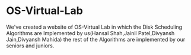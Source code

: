 # OS-Virtual-Lab

We've created a website of OS-Virtual Lab in which the Disk Scheduling Algorithms are Implemented by us(Hansal Shah,Jainil Patel,Divyansh Jain,Divyansh Mahida) the rest of the Algorithms are implemented by our seniors and juniors.
